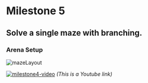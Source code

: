 
# Milestone 5
## Solve a single maze with branching.

### Arena Setup
![mazeLayout](mazeLayout.JPG)

  
  

[![milestone4-video](http://img.youtube.com/vi/qSIA5p916dI/0.jpg)](https://www.youtube.com/watch?v=qSIA5p916dI)
*(This is a Youtube link)*  

